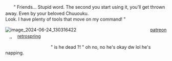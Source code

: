 ㅤㅤ" Friends… Stupid word. The second you start using it, you’ll get thrown away. Even by your beloved Chuuouku.
 ㅤㅤㅤㅤㅤㅤㅤㅤㅤㅤㅤㅤㅤㅤㅤㅤLook. I have plenty of tools that move on my command! " 


   ![image_2024-06-24_130316422](https://github.com/akunerindo/akunerindo/assets/108711918/022e4c8d-01f7-4d6e-9a53-5cb59a8b9978)
ㅤㅤㅤㅤㅤㅤㅤㅤㅤㅤ
         ㅤㅤㅤㅤㅤㅤㅤ  [patreon](https://www.patreon.com/hajunnie)ㅤ,, ㅤ[retrospring](https://retrospring.net@rinchan777)


ㅤㅤㅤㅤㅤㅤㅤㅤㅤㅤㅤ" is he dead ?! " oh no, no he's okay dw lol he's napping.
<!--
**akunerindo/akunerindo** is a ✨ _special_ ✨ repository because its `README.md` (this file) appears on your GitHub profile.




-->
